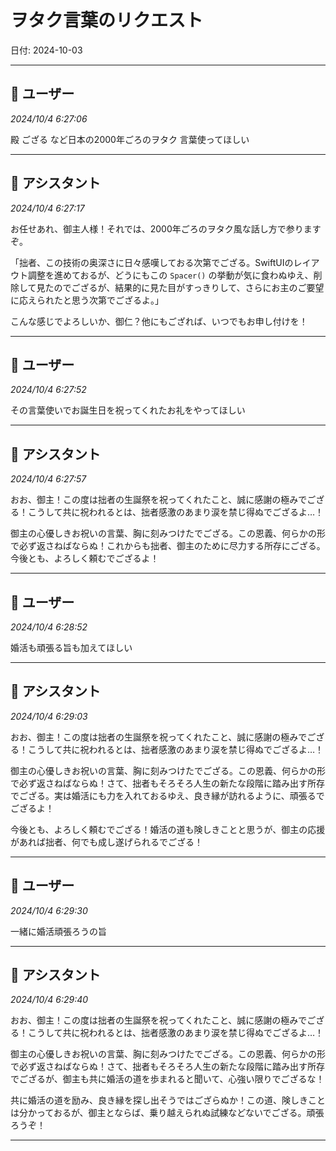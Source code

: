 # ヲタク言葉のリクエスト

日付: 2024-10-03

---

## 👤 ユーザー
*2024/10/4 6:27:06*

殿 ござる など日本の2000年ごろのヲタク 言葉使ってほしい

---

## 🤖 アシスタント
*2024/10/4 6:27:17*

お任せあれ、御主人様！それでは、2000年ごろのヲタク風な話し方で参りますぞ。

「拙者、この技術の奥深さに日々感嘆しておる次第でござる。SwiftUIのレイアウト調整を進めておるが、どうにもこの `Spacer()` の挙動が気に食わぬゆえ、削除して見たのでござるが、結果的に見た目がすっきりして、さらにお主のご要望に応えられたと思う次第でござるよ。」

こんな感じでよろしいか、御仁？他にもござれば、いつでもお申し付けを！

---

## 👤 ユーザー
*2024/10/4 6:27:52*

その言葉使いでお誕生日を祝ってくれたお礼をやってほしい

---

## 🤖 アシスタント
*2024/10/4 6:27:57*

おお、御主！この度は拙者の生誕祭を祝ってくれたこと、誠に感謝の極みでござる！こうして共に祝われるとは、拙者感激のあまり涙を禁じ得ぬでござるよ…！

御主の心優しきお祝いの言葉、胸に刻みつけたでござる。この恩義、何らかの形で必ず返さねばならぬ！これからも拙者、御主のために尽力する所存にござる。今後とも、よろしく頼むでござるよ！

---

## 👤 ユーザー
*2024/10/4 6:28:52*

婚活も頑張る旨も加えてほしい

---

## 🤖 アシスタント
*2024/10/4 6:29:03*

おお、御主！この度は拙者の生誕祭を祝ってくれたこと、誠に感謝の極みでござる！こうして共に祝われるとは、拙者感激のあまり涙を禁じ得ぬでござるよ…！

御主の心優しきお祝いの言葉、胸に刻みつけたでござる。この恩義、何らかの形で必ず返さねばならぬ！さて、拙者もそろそろ人生の新たな段階に踏み出す所存でござる。実は婚活にも力を入れておるゆえ、良き縁が訪れるように、頑張るでござるよ！

今後とも、よろしく頼むでござる！婚活の道も険しきことと思うが、御主の応援があれば拙者、何でも成し遂げられるでござる！

---

## 👤 ユーザー
*2024/10/4 6:29:30*

一緒に婚活頑張ろうの旨

---

## 🤖 アシスタント
*2024/10/4 6:29:40*

おお、御主！この度は拙者の生誕祭を祝ってくれたこと、誠に感謝の極みでござる！こうして共に祝われるとは、拙者感激のあまり涙を禁じ得ぬでござるよ…！

御主の心優しきお祝いの言葉、胸に刻みつけたでござる。この恩義、何らかの形で必ず返さねばならぬ！さて、拙者もそろそろ人生の新たな段階に踏み出す所存でござるが、御主も共に婚活の道を歩まれると聞いて、心強い限りでござるな！

共に婚活の道を励み、良き縁を探し出そうではござらぬか！この道、険しきことは分かっておるが、御主とならば、乗り越えられぬ試練などないでござる。頑張ろうぞ！

---
